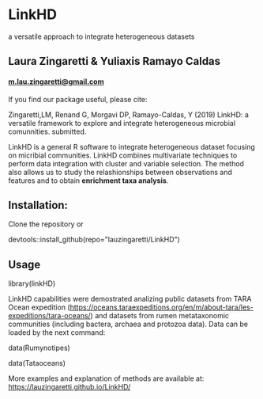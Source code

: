 # LinkHD


a versatile approach to integrate heterogeneous datasets



## Laura Zingaretti & Yuliaxis Ramayo Caldas

#### m.lau.zingaretti@gmail.com

If you find our package useful, please cite:

Zingaretti,LM, Renand G, Morgavi DP, Ramayo-Caldas, Y (2019) LinkHD: a versatile framework to explore and integrate heterogeneous microbial comunnities. submitted. 

LinkHD is a general R software to integrate heterogeneous dataset focusing on micribial communities. LinkHD combines multivariate techniques to perform data integration with cluster and variable selection.
The method also allows us to study the relashionships between observations and features and to obtain **enrichment taxa analysis**. 

## Installation:

Clone the repository or 

devtools::install_github(repo="lauzingaretti/LinkHD")

## Usage

library(linkHD)

LinkHD capabilities were demostrated analizing public datasets from TARA Ocean expedition (https://oceans.taraexpeditions.org/en/m/about-tara/les-expeditions/tara-oceans/) and datasets from rumen metataxonomic communities (including bactera, archaea and protozoa data). Data can be loaded by the next command: 

data(Rumynotipes)

data(Tataoceans)

More examples and explanation of methods are available at:  https://lauzingaretti.github.io/LinkHD/
